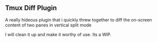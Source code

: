 ## Tmux Diff Plugin

A really hideous plugin that i quickly threw together to diff the on-screen content of two panes
in vertical split mode 

I will clean it up and make it worthy of use. Its a WIP. 
